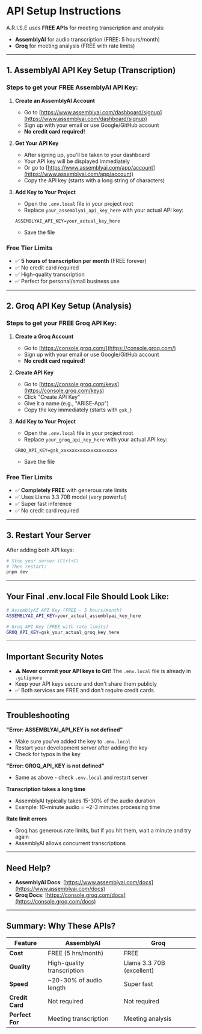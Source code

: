# API Setup Instructions

A.R.I.S.E uses **FREE APIs** for meeting transcription and analysis:
- **AssemblyAI** for audio transcription (FREE: 5 hours/month)
- **Groq** for meeting analysis (FREE with rate limits)

---

## 1. AssemblyAI API Key Setup (Transcription)

### Steps to get your FREE AssemblyAI API Key:

1. **Create an AssemblyAI Account**
   - Go to [https://www.assemblyai.com/dashboard/signup](https://www.assemblyai.com/dashboard/signup)
   - Sign up with your email or use Google/GitHub account
   - **No credit card required!**

2. **Get Your API Key**
   - After signing up, you'll be taken to your dashboard
   - Your API key will be displayed immediately
   - Or go to [https://www.assemblyai.com/app/account](https://www.assemblyai.com/app/account)
   - Copy the API key (starts with a long string of characters)

3. **Add Key to Your Project**
   - Open the `.env.local` file in your project root
   - Replace `your_assemblyai_api_key_here` with your actual API key:
   ```
   ASSEMBLYAI_API_KEY=your_actual_key_here
   ```
   - Save the file

### Free Tier Limits
- ✅ **5 hours of transcription per month** (FREE forever)
- ✅ No credit card required
- ✅ High-quality transcription
- ✅ Perfect for personal/small business use

---

## 2. Groq API Key Setup (Analysis)

### Steps to get your FREE Groq API Key:

1. **Create a Groq Account**
   - Go to [https://console.groq.com/](https://console.groq.com/)
   - Sign up with your email or use Google/GitHub account
   - **No credit card required!**

2. **Create API Key**
   - Go to [https://console.groq.com/keys](https://console.groq.com/keys)
   - Click "Create API Key"
   - Give it a name (e.g., "ARISE-App")
   - Copy the key immediately (starts with `gsk_`)

3. **Add Key to Your Project**
   - Open the `.env.local` file in your project root
   - Replace `your_groq_api_key_here` with your actual API key:
   ```
   GROQ_API_KEY=gsk_xxxxxxxxxxxxxxxxxxxxx
   ```
   - Save the file

### Free Tier Limits
- ✅ **Completely FREE** with generous rate limits
- ✅ Uses Llama 3.3 70B model (very powerful)
- ✅ Super fast inference
- ✅ No credit card required

---

## 3. Restart Your Server

After adding both API keys:
```bash
# Stop your server (Ctrl+C)
# Then restart:
pnpm dev
```

---

## Your Final .env.local File Should Look Like:

```bash
# AssemblyAI API Key (FREE - 5 hours/month)
ASSEMBLYAI_API_KEY=your_actual_assemblyai_key_here

# Groq API Key (FREE with rate limits)
GROQ_API_KEY=gsk_your_actual_groq_key_here
```

---

## Important Security Notes

- ⚠️ **Never commit your API keys to Git!** The `.env.local` file is already in `.gitignore`
-  Keep your API keys secure and don't share them publicly
- ✅ Both services are FREE and don't require credit cards

---

## Troubleshooting

**"Error: ASSEMBLYAI_API_KEY is not defined"**
- Make sure you've added the key to `.env.local`
- Restart your development server after adding the key
- Check for typos in the key

**"Error: GROQ_API_KEY is not defined"**
- Same as above - check `.env.local` and restart server

**Transcription takes a long time**
- AssemblyAI typically takes 15-30% of the audio duration
- Example: 10-minute audio = ~2-3 minutes processing time

**Rate limit errors**
- Groq has generous rate limits, but if you hit them, wait a minute and try again
- AssemblyAI allows concurrent transcriptions

---

## Need Help?

- **AssemblyAI Docs**: [https://www.assemblyai.com/docs](https://www.assemblyai.com/docs)
- **Groq Docs**: [https://console.groq.com/docs](https://console.groq.com/docs)

---

## Summary: Why These APIs?

| Feature | AssemblyAI | Groq |
|---------|-----------|------|
| **Cost** | FREE (5 hrs/month) | FREE |
| **Quality** | High-quality transcription | Llama 3.3 70B (excellent) |
| **Speed** | ~20-30% of audio length | Super fast |
| **Credit Card** | Not required | Not required |
| **Perfect For** | Meeting transcription | Meeting analysis |

